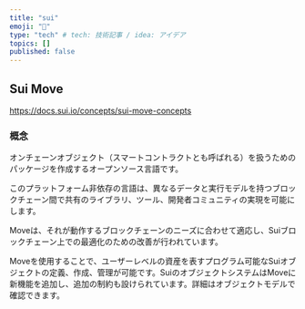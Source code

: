 ```yaml
---
title: "sui"
emoji: "🦔"
type: "tech" # tech: 技術記事 / idea: アイデア
topics: []
published: false
---
```


## Sui Move

https://docs.sui.io/concepts/sui-move-concepts

### 概念

オンチェーンオブジェクト（スマートコントラクトとも呼ばれる）を扱うためのパッケージを作成するオープンソース言語です。

このプラットフォーム非依存の言語は、異なるデータと実行モデルを持つブロックチェーン間で共有のライブラリ、ツール、開発者コミュニティの実現を可能にします。

Moveは、それが動作するブロックチェーンのニーズに合わせて適応し、Suiブロックチェーン上での最適化のための改善が行われています。

Moveを使用することで、ユーザーレベルの資産を表すプログラム可能なSuiオブジェクトの定義、作成、管理が可能です。SuiのオブジェクトシステムはMoveに新機能を追加し、追加の制約も設けられています。詳細はオブジェクトモデルで確認できます。
